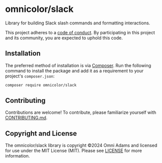 # omnicolor/slack

Library for building Slack slash commands and formatting interactions.

This project adheres to a [code of conduct](CODE_OF_CONDUCT.md). By
participating in this project and its community, you are expected to uphold
this code.

## Installation

The preferred method of installation is via
[Composer](https://getcomposer.org). Run the following command to install the
package and add it as a requirement to your project's `composer.json`:

```bash
composer require omnicolor/slack
```
## Contributing

Contributions are welcome! To contribute, please familiarize yourself with
[CONTRIBUTING.md](CONTRIBUTING.md).

## Copyright and License

The omnicolor/slack library is copyright ©2024 Omni Adams and licensed for use
under the MIT License (MIT). Please see [LICENSE](LICENSE.txt) for more
information.

